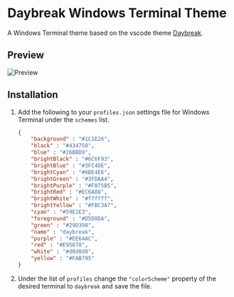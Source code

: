 # Daybreak Windows Terminal Theme

A Windows Terminal theme based on the vscode theme [Daybreak](https://github.com/mtdmali/daybreak-theme).

## Preview

![Preview](https://i.gyazo.com/0dfa59785dbefbec49777742d1ed0c7c.png)

## Installation

1. Add the following to your `profiles.json` settings file for Windows Terminal under the `schemes` list.

    ```json
    {
        "background" : "#1C1E26",
        "black" : "#434758",
        "blue" : "#26BBD9",
        "brightBlack" : "#6C6F93",
        "brightBlue" : "#3FC4DE",
        "brightCyan" : "#6BE4E6",
        "brightGreen" : "#3FDAA4",
        "brightPurple" : "#F075B5",
        "brightRed" : "#EC6A88",
        "brightWhite" : "#ffffff",
        "brightYellow" : "#FBC3A7",
        "cyan" : "#59E1E3",
        "foreground" : "#D5D8DA",
        "green" : "#29D398",
        "name" : "daybreak",
        "purple" : "#EE64AC",
        "red" : "#E95678",
        "white" : "#d0d0d0",
        "yellow" : "#FAB795"
    }
    ```

2. Under the list of `profiles` change the `"colorScheme"` property of the desired terminal to `daybreak` and save the file.
